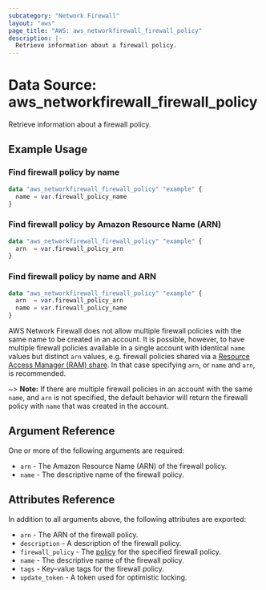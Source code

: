 ```yaml
---
subcategory: "Network Firewall"
layout: "aws"
page_title: "AWS: aws_networkfirewall_firewall_policy"
description: |-
  Retrieve information about a firewall policy.
---
```


# Data Source: aws_networkfirewall_firewall_policy

Retrieve information about a firewall policy.

## Example Usage

### Find firewall policy by name
```terraform
data "aws_networkfirewall_firewall_policy" "example" {
  name = var.firewall_policy_name
}
```

### Find firewall policy by Amazon Resource Name (ARN)
```terraform
data "aws_networkfirewall_firewall_policy" "example" {
  arn  = var.firewall_policy_arn
}
```

### Find firewall policy by name and ARN
```terraform
data "aws_networkfirewall_firewall_policy" "example" {
  arn  = var.firewall_policy_arn
  name = var.firewall_policy_name
}
```

AWS Network Firewall does not allow multiple firewall policies with the same name to be created in an account. It is possible, however, to have multiple firewall policies available in a single account with identical `name` values but distinct `arn` values, e.g. firewall policies shared via a [Resource Access Manager (RAM) share][1]. In that case specifying `arn`, or `name` and `arn`, is recommended.

~> **Note:** If there are multiple firewall policies in an account with the same `name`, and `arn` is not specified, the default behavior will return the firewall policy with `name` that was created in the account.

## Argument Reference
One or more of the following arguments are required:

* `arn` - The Amazon Resource Name (ARN) of the firewall policy.
* `name` - The descriptive name of the firewall policy.

## Attributes Reference

In addition to all arguments above, the following attributes are exported:

* `arn` - The ARN of the firewall policy.
* `description` - A description of the firewall policy.
* `firewall_policy` - The [policy][2] for the specified firewall policy.
* `name` - The descriptive name of the firewall policy.
* `tags` - Key-value tags for the firewall policy.
* `update_token` - A token used for optimistic locking.

[1]: https://registry.terraform.io/providers/hashicorp/aws/latest/docs/resources/ram_resource_share
[2]: https://registry.terraform.io/providers/hashicorp/aws/latest/docs/resources/networkfirewall_firewall_policy